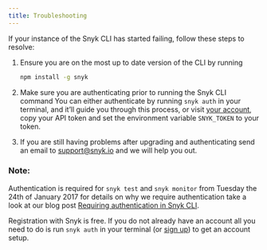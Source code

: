 ```yaml
---
title: Troubleshooting
---
```


If your instance of the Snyk CLI has started failing, follow these steps to resolve:

1. Ensure you are on the most up to date version of the CLI by running

   ```bash
   npm install -g snyk
   ```
2. Make sure you are authenticating prior to running the Snyk CLI command
   You can either authenticate by running `snyk auth` in your terminal, and it’ll guide you through this process, or visit [your account](https://snyk.io/account), copy your API token and set the environment variable `SNYK_TOKEN` to your token.

3. If you are still having problems after upgrading and authenticating send an email to [support@snyk.io](mailto:support@snyk.io) and we will help you out.

### Note:

Authentication is required for `snyk test` and `snyk monitor` from Tuesday the 24th of January 2017 for details on why we require authentication take a look at our blog post [Requiring authentication in Snyk CLI](https://snyk.io/blog/requiring-authentication/).

Registration with Snyk is free. If you do not already have an account all you need to do is run `snyk auth` in your terminal (or [sign up](https://snyk.io/signup)) to get an account setup.
